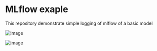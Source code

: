 # MLflow exaple
This repository demonstrate simple logging of mlflow of a basic model

![image](https://github.com/saikat-kolkata/mlflow1/assets/14269309/49da81b6-a81e-462a-8975-9c3a0d9956f9)

![image](https://github.com/saikat-kolkata/mlflow1/assets/14269309/1a8402ec-5f57-466a-95ec-1211e5cdff0b)

